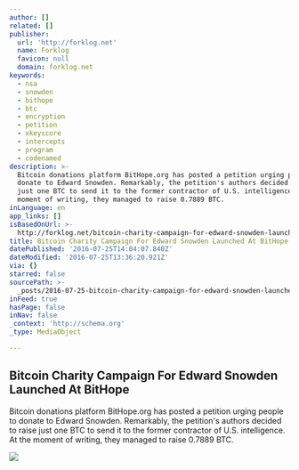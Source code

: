 ```yaml
---
author: []
related: []
publisher:
  url: 'http://forklog.net'
  name: Forklog
  favicon: null
  domain: forklog.net
keywords:
  - nsa
  - snowden
  - bithope
  - btc
  - encryption
  - petition
  - xkeyscore
  - intercepts
  - program
  - codenamed
description: >-
  Bitcoin donations platform BitHope.org has posted a petition urging people to
  donate to Edward Snowden. Remarkably, the petition's authors decided to raise
  just one BTC to send it to the former contractor of U.S. intelligence. At the
  moment of writing, they managed to raise 0.7889 BTC.
inLanguage: en
app_links: []
isBasedOnUrl: >-
  http://forklog.net/bitcoin-charity-campaign-for-edward-snowden-launched-at-bithope/
title: Bitcoin Charity Campaign For Edward Snowden Launched At BitHope
datePublished: '2016-07-25T14:04:07.840Z'
dateModified: '2016-07-25T13:36:20.921Z'
via: {}
starred: false
sourcePath: >-
  _posts/2016-07-25-bitcoin-charity-campaign-for-edward-snowden-launched-at-bith.md
inFeed: true
hasPage: false
inNav: false
_context: 'http://schema.org'
_type: MediaObject

---
```

<article style=""><h1>Bitcoin Charity Campaign For Edward Snowden Launched At BitHope</h1><p>Bitcoin donations platform BitHope.org has posted a petition urging people to donate to Edward Snowden. Remarkably, the petition's authors decided to raise just one BTC to send it to the former contractor of U.S. intelligence. At the moment of writing, they managed to raise 0.7889 BTC.</p><img src="http://forklog.net/wp-content/uploads/2016/06/11-1.png" /></article>